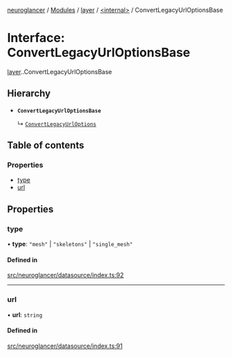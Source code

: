 [neuroglancer](../README.md) / [Modules](../modules.md) / [layer](../modules/layer.md) / [<internal\>](../modules/layer._internal_.md) / ConvertLegacyUrlOptionsBase

# Interface: ConvertLegacyUrlOptionsBase

[layer](../modules/layer.md).[<internal>](../modules/layer._internal_.md).ConvertLegacyUrlOptionsBase

## Hierarchy

- **`ConvertLegacyUrlOptionsBase`**

  ↳ [`ConvertLegacyUrlOptions`](layer._internal_.ConvertLegacyUrlOptions.md)

## Table of contents

### Properties

- [type](layer._internal_.ConvertLegacyUrlOptionsBase.md#type)
- [url](layer._internal_.ConvertLegacyUrlOptionsBase.md#url)

## Properties

### type

• **type**: ``"mesh"`` \| ``"skeletons"`` \| ``"single_mesh"``

#### Defined in

[src/neuroglancer/datasource/index.ts:92](https://github.com/ActiveBrainAtlas2/neuroglancer/blob/540617bc/src/neuroglancer/datasource/index.ts#L92)

___

### url

• **url**: `string`

#### Defined in

[src/neuroglancer/datasource/index.ts:91](https://github.com/ActiveBrainAtlas2/neuroglancer/blob/540617bc/src/neuroglancer/datasource/index.ts#L91)
